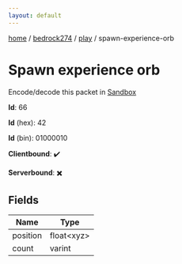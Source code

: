 ```yaml
---
layout: default
---
```


[home](/)  /  [bedrock274](/protocol/bedrock274)  /  [play](/protocol/bedrock274/play)  /  spawn-experience-orb

# Spawn experience orb

Encode/decode this packet in [Sandbox](../../../sandbox/bedrock274#Play.SpawnExperienceOrb)

**Id**: 66

**Id** (hex): 42

**Id** (bin): 01000010

**Clientbound**: ✔️

**Serverbound**: ✖️

## Fields

Name | Type
---|---
position | float&lt;xyz&gt;
count | varint
